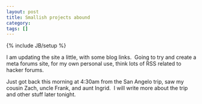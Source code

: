 ```yaml
---
layout: post
title: Smallish projects abound
category: 
tags: []
---
```

{% include JB/setup %}

I am updating the site a little, with some blog links.  Going to try and create a meta forums site, for my own personal use, think lots of RSS related to hacker forums.

Just got back this morning at 4:30am from the San Angelo trip, saw my cousin Zach, uncle Frank, and aunt Ingrid.  I will write more about the trip and other stuff later tonight.
